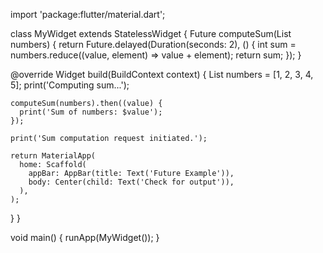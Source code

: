 import 'package:flutter/material.dart';

class MyWidget extends StatelessWidget {
  Future<int> computeSum(List<int> numbers) {
    return Future.delayed(Duration(seconds: 2), () {
      int sum = numbers.reduce((value, element) => value + element);
      return sum;
    });
  }

  @override
  Widget build(BuildContext context) {
    List<int> numbers = [1, 2, 3, 4, 5];
    print('Computing sum...');

    computeSum(numbers).then((value) {
      print('Sum of numbers: $value');
    });

    print('Sum computation request initiated.');

    return MaterialApp(
      home: Scaffold(
        appBar: AppBar(title: Text('Future Example')),
        body: Center(child: Text('Check for output')),
      ),
    );
  }
}

void main() {
  runApp(MyWidget());
}
